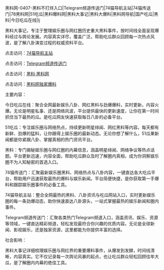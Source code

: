 #
黑料网-0407-黑料不打烊入口|Telegram频道传送门|74猫导航主站|74猫传送门|78黑料网|51吃瓜|黑料曝料网|黑料大事记|黑料大爆料|黑料网导航|国产吃瓜|黑料|今日吃瓜在线|lj

黑料大事记，专注于整理娱乐圈与网红圈历史重大黑料事件，按时间线全面呈现爆料经过与舆论发展。内容真实详尽，覆盖广泛，帮助吃瓜群众回顾每一次热点风波，是了解八卦演变过程的权威资料平台。


点击访问：<a href="https://74mao.com/">74猫导航主站</a>

点击访问：<a href="https://74mao.com/">Telegram频道传送门</a>

点击访问：<a href="https://tyer.pages.dev/">黑料·黑料网</a>

点击访问：<a href="https://sdfsh.pages.dev/">黑料网独家爆料</a>


主要内容：

今日吃瓜在线：聚合全网最新娱乐八卦、网红黑料与劲爆爆料，实时更新，内容火爆。无论是明星私事、还是网络风波，平台提供最快的更新速度，让你在第一时间抓住当下最热的瓜。是吃瓜网友快速获取每日八卦的必备平台。

51吃瓜：专注娱乐圈与网络热点，持续更新明星绯闻、网红黑料等内容。每天都有新鲜、劲爆的猛料，让你跟得上娱乐圈的最新动态。无论你想了解什么，51瓜果新闻都是你紧跟八卦、掌握真相的热门资讯平台。

黑料：专门揭秘娱乐圈与网红圈的内幕信息，涵盖明星绯闻、网络争议等热点话题。平台更新迅速，内容全面，帮助吃瓜群众及时了解圈内真相，成为你洞察娱乐圈不为人知秘密的首选入口。

74猫传送门：汇聚最新娱乐圈黑料、网络热点与八卦内容，一键直达各大吃瓜平台，帮助用户迅速获取最热的爆料与娱乐新闻。平台简便快捷，是你获取第一手爆料和跟踪娱乐圈事件的必备工具。

74猫导航主站：整合全网最热的黑料、八卦资讯与吃瓜网站入口，实时更新娱乐圈的每一条劲爆动态，助你快速直达八卦源头，一站式掌握最热的娱乐新闻和圈内事件。

Telegram频道传送门：汇聚各类热门Telegram频道入口，涵盖资讯、娱乐、资源等领域，一键直达精彩频道，轻松发现最符合你兴趣的优质内容。无论是全球新闻、影视娱乐，还是独家资源，这里都能为你提供丰富的选择。

社会影响：

黑料大事记详细梳理娱乐圈与网红界的重要爆料事件，从爆发到发酵，时间线清晰，内容真实。它不仅记录每一次舆论风暴的起点，也让吃瓜群众轻松回顾往年大瓜，是了解圈内内幕的绝佳工具。

<span style="display:none;">[Canonical link](https://github.com/biesiha753/32451 ）</span>
